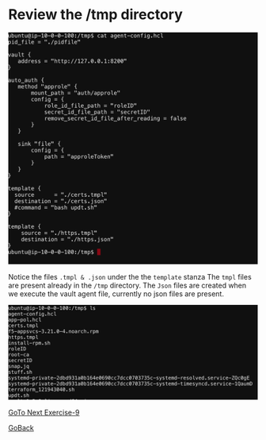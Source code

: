 # Review the /tmp directory

   ![alt text](../../../../../../../../images/hcl.png)

   Notice the files ```.tmpl & .json```
   under the the ```template``` stanza
   The ```tmpl``` files are present already in the ```/tmp``` directory. The ```Json``` files are created when we execute the vault agent file, currently no json files are present.

   ![alt text](../../../../../../../../images/tmpl.png)

[GoTo Next Exercise-9](9-ex)

[GoBack](../README.md)
